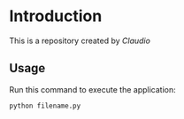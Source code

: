 # Introduction


This is a repository created by *Claudio*


## Usage


Run this command to execute the application:


`python filename.py`

 

```
